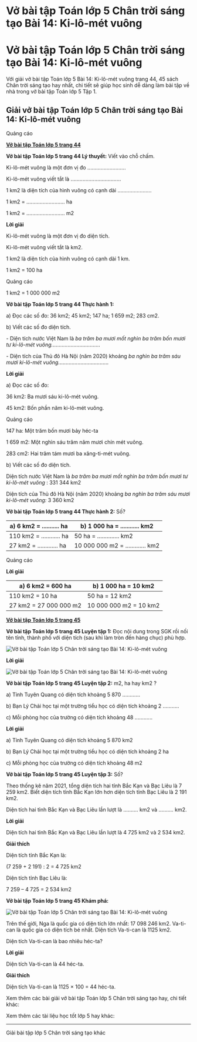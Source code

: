 # Vở bài tập Toán lớp 5 Chân trời sáng tạo Bài 14: Ki-lô-mét vuông

# Vở bài tập Toán lớp 5 Chân trời sáng tạo Bài 14: Ki-lô-mét vuông

Với giải vở bài tập Toán lớp 5 Bài 14: Ki-lô-mét vuông trang 44, 45 sách Chân trời sáng tạo hay nhất, chi tiết sẽ giúp học sinh dễ dàng làm bài tập về nhà trong vở bài tập Toán lớp 5 Tập 1.

## Giải vở bài tập Toán lớp 5 Chân trời sáng tạo Bài 14: Ki-lô-mét vuông

Quảng cáo

[**Vở bài tập Toán lớp 5 trang 44**](https://vietjack.com/vbt-toan-5-ct/vbt-toan-lop-5-trang-44.jsp)

**Vở bài tập Toán lớp 5 trang 44 Lý thuyết:** Viết vào chỗ chấm.

Ki-lô-mét vuông là một đơn vị đo ..........................

Ki-lô-mét vuông viết tắt là ..................................

1 km2 là diện tích của hình vuông có cạnh dài .......................

1 km2 = .......................... ha

1 km2 = .......................... m2

**Lời giải**

Ki-lô-mét vuông là một đơn vị đo diện tích.

Ki-lô-mét vuông viết tắt là km2.

1 km2 là diện tích của hình vuông có cạnh dài 1 km.

1 km2 = 100 ha

Quảng cáo

1 km2 = 1 000 000 m2

**Vở bài tập Toán lớp 5 trang 44 Thực hành 1:**

a) Đọc các số đo: 36 km2; 45 km2; 147 ha; 1 659 m2; 283 cm2.

b) Viết các số đo diện tích.

\- Diện tích nước Việt Nam là _ba trăm ba mươi mốt nghìn ba trăm bốn mươi tư ki-lô-mét vuông._................................

\- Diện tích của Thủ đô Hà Nội (năm 2020) khoảng _ba nghìn ba trăm sáu mươi ki-lô-mét vuông._.................................

**Lời giải**

a) Đọc các số đo: 

36 km2: Ba mươi sáu ki-lô-mét vuông.

45 km2: Bốn phần năm ki-lô-mét vuông.

Quảng cáo

147 ha: Một trăm bốn mươi bảy héc-ta

1 659 m2: Một nghìn sáu trăm năm mươi chín mét vuông.

283 cm2: Hai trăm tám mươi ba xăng-ti-mét vuông.

b) Viết các số đo diện tích.

Diện tích nước Việt Nam là _ba trăm ba mươi mốt nghìn ba trăm bốn mươi tư ki-lô-mét vuông_ : 331 344 km2

Diện tích của Thủ đô Hà Nội (năm 2020) khoảng _ba nghìn ba trăm sáu mươi ki-lô-mét vuông:_ 3 360 km2

**Vở bài tập Toán lớp 5 trang 44 Thực hành 2:** Số?

a) 6 km2 = ........... ha |  b) 1 000 ha = ............ km2  
---|---  
110 km2 = ............ ha |  50 ha = .............. km2  
27 km2 = ............. ha |  10 000 000 m2 = ............. km2  
  
Quảng cáo

**Lời giải**

a) 6 km2 = 600 ha |  b) 1 000 ha = 10 km2  
---|---  
110 km2 = 10 ha |  50 ha = 12 km2  
27 km2 = 27 000 000 m2 |  10 000 000 m2 = 10 km2  
  
[**Vở bài tập Toán lớp 5 trang 45**](https://vietjack.com/vbt-toan-5-ct/vbt-toan-lop-5-trang-45.jsp)

**Vở bài tập Toán lớp 5 trang 45 Luyện tập 1:** Đọc nội dung trong SGK rồi nối tên tỉnh, thành phố với diện tích (sau khi làm tròn đến hàng chục) phù hợp.

![Vở bài tập Toán lớp 5 Chân trời sáng tạo Bài 14: Ki-lô-mét vuông](https://vietjack.com/vbt-toan-5-ct/images/bai-14-ki-lo-met-vuong-223575.PNG)

**Lời giải**

![Vở bài tập Toán lớp 5 Chân trời sáng tạo Bài 14: Ki-lô-mét vuông](https://vietjack.com/vbt-toan-5-ct/images/bai-14-ki-lo-met-vuong-223576.PNG)

**Vở bài tập Toán lớp 5 trang 45 Luyện tập 2:** m2, ha hay km2 ?

a) Tỉnh Tuyên Quang có diện tích khoảng 5 870 ............

b) Bạn Lý Chải học tại một trường tiểu học có diện tích khoảng 2 ...........

c) Mỗi phòng học của trường có diện tích khoảng 48 ............

**Lời giải**

a) Tỉnh Tuyên Quang có diện tích khoảng 5 870 km2

b) Bạn Lý Chải học tại một trường tiểu học có diện tích khoảng 2 ha

c) Mỗi phòng học của trường có diện tích khoảng 48 m2

**Vở bài tập Toán lớp 5 trang 45 Luyện tập 3:** Số?

Theo thống kê năm 2021, tổng diện tích hai tỉnh Bắc Kạn và Bạc Liêu là 7 259 km2. Biết diện tích tỉnh Bắc Kạn lớn hơn diện tích tỉnh Bạc Liêu là 2 191 km2.

Diện tích hai tỉnh Bắc Kạn và Bạc Liêu lần lượt là .......... km2 và .......... km2.

**Lời giải**

Diện tích hai tỉnh Bắc Kạn và Bạc Liêu lần lượt là 4 725 km2 và 2 534 km2.

**Giải thích**

Diện tích tỉnh Bắc Kạn là:

(7 259 + 2 191) : 2 = 4 725 km2

Diện tích tỉnh Bạc Liêu là:

7 259 – 4 725 = 2 534 km2

**Vở bài tập Toán lớp 5 trang 45 Khám phá:**

![Vở bài tập Toán lớp 5 Chân trời sáng tạo Bài 14: Ki-lô-mét vuông](https://vietjack.com/vbt-toan-5-ct/images/bai-14-ki-lo-met-vuong-223577.PNG)

Trên thế giới, Nga là quốc gia có diện tích lớn nhất: 17 098 246 km2. Va-ti-can là quốc gia có diện tích bé nhất. Diện tích Va-ti-can là 1125 km2.

Diện tích Va-ti-can là bao nhiêu héc-ta?

**Lời giải**

Diện tích Va-ti-can là 44 héc-ta.

**Giải thích**

Diện tích Va-ti-can là 1125 × 100 = 44 héc-ta.

Xem thêm các bài giải vở bài tập Toán lớp 5 Chân trời sáng tạo hay, chi tiết khác:

Xem thêm các tài liệu học tốt lớp 5 hay khác:

* * *

Giải bài tập lớp 5 Chân trời sáng tạo khác
